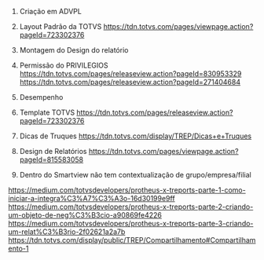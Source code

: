 1. Criação em ADVPL

2. Layout Padrão da TOTVS 
    https://tdn.totvs.com/pages/viewpage.action?pageId=723302376

2. Montagem do Design do relatório
    

4. Permissão do PRIVILEGIOS 
    https://tdn.totvs.com/pages/releaseview.action?pageId=830953329
    https://tdn.totvs.com/pages/releaseview.action?pageId=271404684

5. Desempenho

6. Template TOTVS 
    https://tdn.totvs.com/pages/releaseview.action?pageId=723302376

7. Dicas de Truques 
    https://tdn.totvs.com/display/TREP/Dicas+e+Truques

8. Design de Relatórios
    https://tdn.totvs.com/pages/viewpage.action?pageId=815583058


9. Dentro do Smartview não tem contextualização de grupo/empresa/filial

https://medium.com/totvsdevelopers/protheus-x-treports-parte-1-como-iniciar-a-integra%C3%A7%C3%A3o-16d30199e9ff
https://medium.com/totvsdevelopers/protheus-x-treports-parte-2-criando-um-objeto-de-neg%C3%B3cio-a90869fe4226
https://medium.com/totvsdevelopers/protheus-x-treports-parte-3-criando-um-relat%C3%B3rio-2f02621a2a7b
https://tdn.totvs.com/display/public/TREP/Compartilhamento#Compartilhamento-1